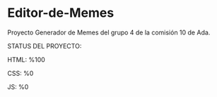 # Editor-de-Memes
Proyecto Generador de Memes del grupo 4 de la comisión 10 de Ada.

STATUS DEL PROYECTO:

HTML: %100

CSS: %0

JS: %0
